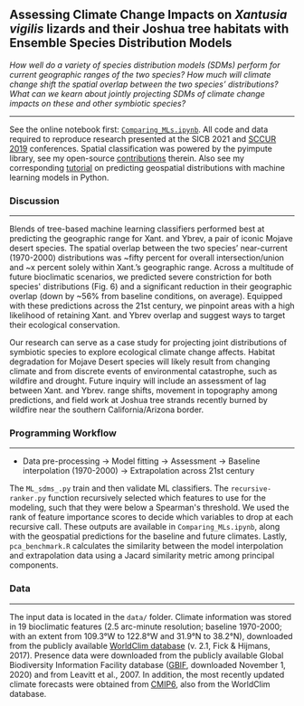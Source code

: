 ## Assessing Climate Change Impacts on *Xantusia vigilis* lizards and their Joshua tree habitats with Ensemble Species Distribution Models

*How well do a variety of species distribution models (SDMs) perform for current geographic ranges of the two species? How much will climate change shift the spatial overlap between the two species’ distributions? What can we kearn about jointly projecting SDMs of climate change impacts on these and other symbiotic species?*

---

See the online notebook first: [`Comparing_MLs.ipynb`](https://nbviewer.jupyter.org/github/daniel-furman/ensemble-climate-projections/blob/main/Comparing_MLs.ipynb). All code and data required to reproduce research presented at the SICB 2021 and [SCCUR 2019](https://drive.google.com/file/d/114wmqQgjkc5DHLQmVI19AvlTw4K_daYQ/view?usp=sharing) conferences. Spatial classification was powered by the pyimpute library, see my open-source [contributions](https://github.com/perrygeo/pyimpute/pull/21) therein. Also see my corresponding <a target="_blank" rel="noopener noreferrer" href="https://daniel-furman.github.io/py-sdms-tutorial/"> tutorial</a> on predicting geospatial distributions with machine learning models in Python.

### Discussion 
---

Blends of tree-based machine learning classifiers performed best at predicting the geographic range for Xant. and Ybrev, a pair of iconic Mojave desert species. The spatial overlap between the two species’ near-current (1970-2000) distributions was ~fifty percent for overall intersection/union and ~x percent solely within Xant.’s geographic range. Across a multitude of future bioclimatic scenarios, we predicted severe constriction for both species' distributions (Fig. 6) and a significant reduction in their geographic overlap (down by ~56% from baseline conditions, on average). Equipped with these predictions across the 21st century, we pinpoint areas with a high likelihood of retaining Xant. and Ybrev overlap and suggest ways to target their ecological conservation.

Our research can serve as a case study for projecting joint distributions of symbiotic species to explore ecological climate change affects. Habitat degradation for Mojave Desert species will likely result from changing climate and from discrete events of environmental catastrophe, such as wildfire and drought. Future inquiry will include an assessment of lag between Xant. and Ybrev. range shifts, movement in topography among predictions, and field work at Joshua tree strands recently burned by wildfire near the southern California/Arizona border.



### Programming Workflow

---

* Data pre-processing -> Model fitting -> Assessment -> Baseline interpolation (1970-2000) -> Extrapolation across 21st century

The `ML_sdms_.py` train and then validate ML classifiers. The `recursive-ranker.py` function recursively selected which features to use for the modeling, such that they were below a Spearman's threshold. We used the rank of feature importance scores to decide which variables to drop at each recursive call. These outputs are available in `Comparing_MLs.ipynb`, along with the geospatial predictions for the baseline and future climates. Lastly, `pca_benchmark.R` calculates the similarity between the model interpolation and extrapolation data using a Jacard similarity metric among principal components. 


### Data

---

The input data is located in the `data/` folder. Climate information was stored in 19 bioclimatic features (2.5 arc-minute resolution; baseline 1970-2000; with an extent from 109.3°W to 122.8°W and 31.9°N to 38.2°N), downloaded from the publicly available [WorldClim database](https://www.worldclim.org) (v. 2.1, Fick & Hijmans, 2017). Presence data were downloaded from the publicly available Global Biodiversity Information Facility database ([GBIF](https://www.gbif.org), downloaded November 1, 2020) and from Leavitt et al., 2007. In addition, the most recently updated climate forecasts were obtained from [CMIP6](https://www.worldclim.org/data/cmip6/cmip6_clim2.5m.html), also from the WorldClim database. 


